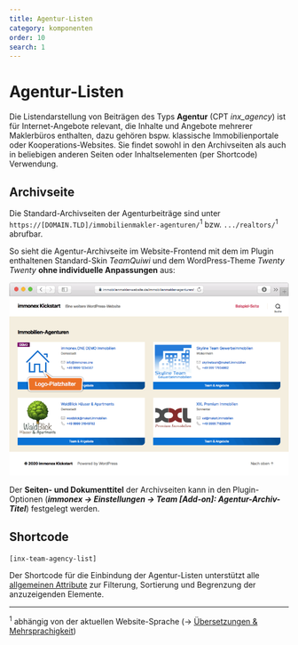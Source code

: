 ```yaml
---
title: Agentur-Listen
category: komponenten
order: 10
search: 1
---
```


# Agentur-Listen

Die Listendarstellung von Beiträgen des Typs **Agentur** (CPT *inx_agency*) ist für Internet-Angebote relevant, die Inhalte und Angebote mehrerer Maklerbüros enthalten, dazu gehören bspw. klassische Immobilienportale oder Kooperations-Websites. Sie findet sowohl in den Archivseiten als auch in beliebigen anderen Seiten oder Inhaltselementen (per Shortcode) Verwendung.

## Archivseite

Die Standard-Archivseiten der Agenturbeiträge sind unter `https://[DOMAIN.TLD]/immobilienmakler-agenturen/`<sup>1</sup> bzw. `.../realtors/`<sup>1</sup> abrufbar.

So sieht die Agentur-Archivseite im Website-Frontend mit dem im Plugin enthaltenen Standard-Skin <i>TeamQuiwi</i> und dem WordPress-Theme <i>Twenty Twenty</i> **ohne individuelle Anpassungen** aus:

![Immobilienmakler-Agenturen-Archivseite im Frontend](../assets/scst-fe-agency-archive.gif)

Der **Seiten- und Dokumenttitel** der Archivseiten kann in den Plugin-Optionen (***immonex → Einstellungen → Team [Add-on]: Agentur-Archiv-Titel***) festgelegt werden.

## Shortcode

`[inx-team-agency-list]`

Der Shortcode für die Einbindung der Agentur-Listen unterstützt alle [allgemeinen Attribute](../schnellstart/listen-attribute.html#Shortcodes) zur Filterung, Sortierung und Begrenzung der anzuzeigenden Elemente.

---

<sup>1</sup> abhängig von der aktuellen Website-Sprache (→ [Übersetzungen & Mehrsprachigkeit](../anpassung-erweiterung/uebersetzung-mehrsprachigkeit.html))